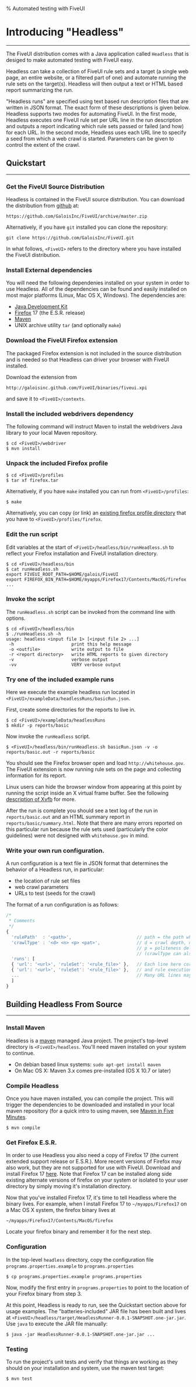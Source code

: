 % Automated testing with FiveUI

# Introducing "Headless"

-------------

The FiveUI distribution comes with a Java application called `Headless` that is
desiged to make automated testing with FiveUI easy.

Headless can take a collection of FiveUI rule sets and a target
(a single web page, an entire website, or a filtered part of one)
and automate running the rule sets on the target(s). Headless
will then output a text or HTML based report summarizing the run.

"Headless runs" are specified using text based run description files that are
written in JSON format. The exact form of these descriptions is given below.
Headless supports two modes for automating FiveUI. In the first mode,
Headless executes one FiveUI rule set per URL line in the run description and
outputs a report indicating which rule sets passed or failed (and how) for each
URL. In the second mode, Headless uses each URL line to specify a seed from
which a web crawl is started.  Parameters can be given to control the extent of
the crawl.


## Quickstart

-------------

### Get the FiveUI Source Distribution

Headless is contained in the FiveUI source distribution. You can download the
distribution from [github](http://github.com/galoisinc/FiveUI) at:

    https://github.com/GaloisInc/FiveUI/archive/master.zip

Alternatively, if you have `git` installed you can clone the repository:

    git clone https://github.com/GaloisInc/FiveUI.git

In what follows, `<FiveUI>` refers to the directory where you have installed the
FiveUI distribution.

### Install External dependencies

You will need the following dependenies installed on your system in order
to use Headless. All of the dependencies can be found and easily installed
on most major platforms (Linux, Mac OS X, Windows). The dependencies are:

 - [Java Development Kit](http://www.java.com)
 - [Firefox](http://www.mozilla.org/en-US/firefox/organizations/all.html) 17 (the
   E.S.R. release)
 - [Maven](http://maven.apache.org/download.cgi)
 - UNIX archive utility `tar` (and optionally `make`)

### Download the FiveUI Firefox extension

The packaged Firefox extension is not included in the source distribution and
is needed so that Headless can driver your browser with FiveUI installed.

Download the extension from

    http://galoisinc.github.com/FiveUI/binaries/fiveui.xpi

and save it to `<FiveUI>/contexts`.

### Install the included webdrivers dependency

The following command will instruct Maven to install
the webdrivers Java library to your local Maven repository.

```
$ cd <FiveUI>/webdriver
$ mvn install
```

### Unpack the included Firefox profile

```
$ cd <FiveUI>/profiles
$ tar xf firefox.tar
```

Alternatively, if you have `make` installed you can run from `<FiveUI>/profiles`:

```
$ make
```

Alternatively, you can copy (or link) an [existing firefox profile
directory](http://support.mozilla.org/en-US/kb/profiles-where-firefox-stores-user-data)
that you have to `<FiveUI>/profiles/firefox`.

### Edit the run script

Edit variables at the start of `<FiveUI>/headless/bin/runHeadless.sh` to
reflect your Firefox installation and FiveUI installation directory.

```
$ cd <FiveUI>/headless/bin
$ cat runHeadless.sh
export FIVEUI_ROOT_PATH=$HOME/galois/FiveUI
export FIREFOX_BIN_PATH=$HOME/myapps/Firefox17/Contents/MacOS/firefox
...
```

### Invoke the script

The `runHeadless.sh` script can be invoked from the command line with options.

```
$ cd <FiveUI>/headless/bin
$ ./runHeadless.sh -h
usage: headless <input file 1> [<input file 2> ...]
 -h                      print this help message
 -o <outfile>            write output to file
 -r <report directory>   write HTML reports to given directory
 -v                      verbose output
 -vv                     VERY verbose output
```

### Try one of the included example runs

Here we execute the example headless run located in
`<FiveUI>/exampleData/headlessRuns/basicRun.json`.

First, create some directories for the reports to live in.

```
$ cd <FiveUI>/exampleData/headlessRuns
$ mkdir -p reports/basic
```

Now invoke the `runHeadless` script.

```
$ <FiveUI>/headless/bin/runHeadless.sh basicRun.json -v -o reports/basic.out -r reports/basic
```

You should see the Firefox browser open and load `http://whitehouse.gov`. The FiveUI
extension is now running rule sets on the page and collecting information for its
report.

Linux users can hide the browser window from appearing at this point
by running the script inside an X virtual frame buffer. See the
following [description of Xvfb](http://en.wikipedia.org/wiki/Xvfb)
for more.

After the run is complete you should see a text log of the run in
`reports/basic.out` and an HTML summary report in
`reports/basic/summary.html`. Note that there are many errors
reported on this particular run because the rule sets used (particularly
the color guidelines) were not designed with `whitehouse.gov` in
mind.

### Write your own run configuration.

A run configuration is a text file in JSON format that determines the behavior
of a Headless run, in particular:

 - the location of rule set files
 - web crawl parameters
 - URLs to test (seeds for the crawl)

The format of a run configuration is as follows:

```javascript
/*
 * Comments
 */
{
  'rulePath'  : '<path>',                         // path = the path where rule set files referenced below live.
  'crawlType' : '<d> <n> <p> <pat>',              // d = crawl depth, n = max number of pages to retrieve.
                                                  // p = politeness delay (ms), pat = URL glob pattern
                                                  // (crawlType can also be 'none').
  'runs': [
  { 'url': '<url>', 'ruleSet': '<rule_file>' },   // Each line here corresponds to a separate webcrawl
  { 'url': '<url>', 'ruleSet': '<rule_file>' },   // and rule execution pass.
  ...                                             // Many URL lines may follow.
  ]
}
```

## Building Headless From Source

----------------

### Install Maven

Headless is a [maven](http://maven.apache.org/) managed Java project. The
project's top-level directory is `<FiveUI>/headless`.  You'll need maven
installed on your system to continue.

 - On debian based linux systems: `sudo apt-get install maven`
 - On Mac OS X: Maven 3.x comes pre-installed (OS X 10.7 or later)

### Compile Headless

Once you have maven installed, you can compile the project. This will trigger
the dependencies to be downloaded and installed in your local maven repository
(for a quick intro to using maven, see [Maven in Five
Minutes](http://maven.apache.org/guides/getting-started/maven-in-five-minutes.html).

```
$ mvn compile
```

### Get Firefox E.S.R.

In order to use Headless you also need a copy of Firefox 17 (the current
extended support release or E.S.R.). More recent versions of Firefox may also work, but
they are not supported for use with FiveUI. Download and install Firefox 17
[here](http://www.mozilla.org/en-US/firefox/organizations/all.html). Note that
Firefox 17 can be installed along side existing alternate versions of firefox on
your system or isolated to your user directory by simply moving it's
installation directory.

Now that you've installed Firefox 17, it's time to tell Headless where the
binary lives. For example, when I install Firefox 17 to `~/myapps/Firefox17` on a
Mac OS X system, the firefox binary lives at

```
~/myapps/Firefox17/Contents/MacOS/firefox
```

Locate your firefox binary and remember it for the next step.

### Configuration

In the top-level `headless` directory, copy the configuration file
`programs.properties.example` to `programs.properties`

```
$ cp programs.properties.example programs.properties
```

Now, modify the first entry in `programs.properties`
to point to the location of your Firefox binary from step 3.

At this point, Headless is ready to run, see the Quickstart section above for
usage examples. The "batteries-included" JAR file has been built and lives at
`<FiveUI>/headless/target/HeadlessRunner-0.0.1-SNAPSHOT.one-jar.jar`. Use `java`
to execute the JAR file manually:

```
$ java -jar HeadlessRunner-0.0.1-SNAPSHOT.one-jar.jar ...
```

### Testing

To run the project's unit tests and verify that things are working as they should on
your installation and system, use the maven test target:

```
$ mvn test
```
